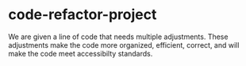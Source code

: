 # code-refactor-project
We are given a line of code that needs multiple adjustments. These adjustments make the code more organized, efficient, correct, and will make the code meet accessibilty standards.
